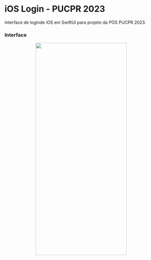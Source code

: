 # iOS Login - PUCPR 2023
Interface de loginde iOS em SwiftUI para projeto da PÓS PUCPR 2023.

### Interface
<p align="center" width="100%">
    <img src="https://github.com/thiago-you/ios-login/assets/23344256/5a3dc412-d5c4-4538-b8cc-47dbc634ce8d" width="300" height="700">
</p>
